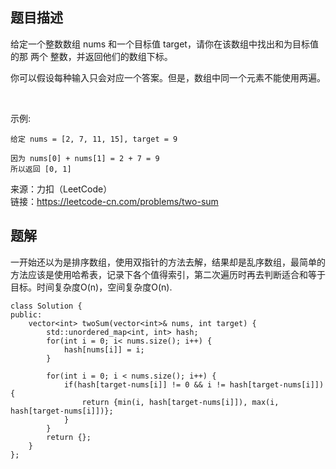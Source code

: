 ## 题目描述
给定一个整数数组 nums 和一个目标值 target，请你在该数组中找出和为目标值的那 两个 整数，并返回他们的数组下标。

你可以假设每种输入只会对应一个答案。但是，数组中同一个元素不能使用两遍。

 

示例:
```
给定 nums = [2, 7, 11, 15], target = 9

因为 nums[0] + nums[1] = 2 + 7 = 9
所以返回 [0, 1]
```

来源：力扣（LeetCode）  
链接：https://leetcode-cn.com/problems/two-sum


## 题解
一开始还以为是排序数组，使用双指针的方法去解，结果却是乱序数组，最简单的方法应该是使用哈希表，记录下各个值得索引，第二次遍历时再去判断适合和等于目标。时间复杂度O(n)，空间复杂度O(n).
```
class Solution {
public:
    vector<int> twoSum(vector<int>& nums, int target) {
        std::unordered_map<int, int> hash;
        for(int i = 0; i< nums.size(); i++) {
            hash[nums[i]] = i;
        }

        for(int i = 0; i < nums.size(); i++) {
            if(hash[target-nums[i]] != 0 && i != hash[target-nums[i]]) {
                return {min(i, hash[target-nums[i]]), max(i, hash[target-nums[i]])};
            }
        }
        return {};
    }
};
```